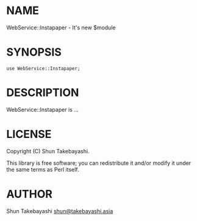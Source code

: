 # NAME

WebService::Instapaper - It's new $module

# SYNOPSIS

    use WebService::Instapaper;

# DESCRIPTION

WebService::Instapaper is ...

# LICENSE

Copyright (C) Shun Takebayashi.

This library is free software; you can redistribute it and/or modify
it under the same terms as Perl itself.

# AUTHOR

Shun Takebayashi <shun@takebayashi.asia>

